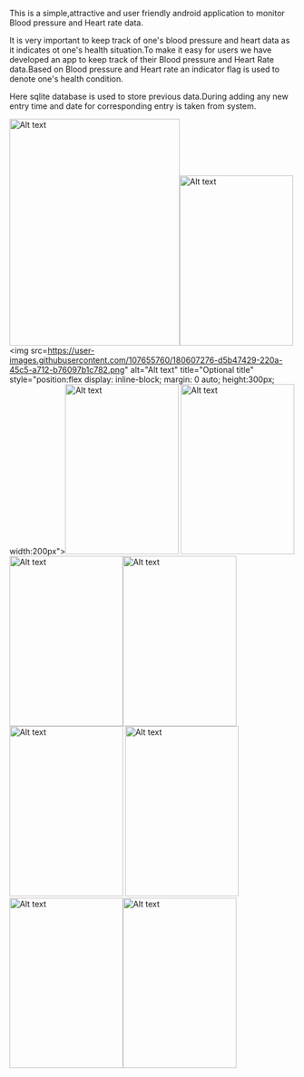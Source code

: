 This is a simple,attractive and user friendly android application to monitor Blood pressure and Heart rate data.

It is very important to keep track of one's blood pressure and heart data as it indicates ot one's health situation.To make it easy for users we have developed an app to keep track of their Blood pressure and Heart Rate data.Based on Blood pressure and Heart rate an indicator flag is used to denote one's health condition.

Here sqlite database is used to store previous data.During adding any new entry time and date for corresponding entry is taken from system.



  <img
  src="https://user-images.githubusercontent.com/107655760/180606993-c842963f-fe2f-4744-a02d-e05ceab39a38.png"
  alt="Alt text"
  title="Optional title"
  style="position:flex display: inline-block; margin: 0 auto; height:400px; width:300px"><img
  src="https://user-images.githubusercontent.com/107655760/180607232-b4c6e0c5-f236-4f72-9c6d-5c5b6385802e.png"
  alt="Alt text"
  title="Optional title"
  style="position:flex display: inline-block; margin: 0 auto; height:300px; width:200px"><img
  src=https://user-images.githubusercontent.com/107655760/180607276-d5b47429-220a-45c5-a712-b76097b1c782.png"
  alt="Alt text"
  title="Optional title"
  style="position:flex display: inline-block; margin: 0 auto; height:300px; width:200px"><img
  src="https://user-images.githubusercontent.com/107655760/176022252-406cdf0e-23ce-42cd-9fda-c35ca1adf854.png"
  alt="Alt text"
  title="Optional title"
    style="position:flex display: inline-block; margin: 0 auto; height:300px; width:200px">
  <img
  src="https://user-images.githubusercontent.com/107655760/176022410-2e2a1d52-c752-4eaa-9d1c-fc308493b63d.png"
  alt="Alt text"
  title="Optional title"
  style="position:flex display: inline-block; margin: 0 auto; height:300px; width:200px"><img
  src="https://user-images.githubusercontent.com/107655760/176023244-c458eaf5-eb91-4b83-b70a-264914154074.png"
  alt="Alt text"
  title="Optional title"
  style="position:flex display: inline-block; margin: 0 auto; height:300px; width:200px"><img
  src="https://user-images.githubusercontent.com/107655760/176023824-a3ad3b1d-6a74-495c-bbaf-091791c3fb41.png"
  alt="Alt text"
  title="Optional title"
  style="position:flex display: inline-block; margin: 0 auto; height:300px; width:200px"><img
  src="https://user-images.githubusercontent.com/107655760/176023953-c0f5a610-e0fb-4fb2-97e3-6759987caff8.png"
  alt="Alt text"
  title="Optional title"
  style="position:flex display: inline-block; margin: 0 auto; height:300px; width:200px">
   <img
  src="https://user-images.githubusercontent.com/107655760/176024043-af3a996a-12e2-4802-ae42-60e2b70d093a.png"
  alt="Alt text"
  title="Optional title"
  style="position:flex display: inline-block; margin: 0 auto; height:300px; width:200px"> <img
  src="https://user-images.githubusercontent.com/107655760/176024122-4a423cae-1960-49ba-b4fc-64111ed3e4ea.png"
  alt="Alt text"
  title="Optional title"
  style="position:flex display: inline-block; margin: 0 auto; height:300px; width:200px"><img
  src="https://user-images.githubusercontent.com/107655760/176024250-b32b089f-4741-4377-82db-8e93e45ae756.png"
  alt="Alt text"
  title="Optional title"
  style="position:flex display: inline-block; margin: 0 auto; height:300px; width:200px">
  
  








